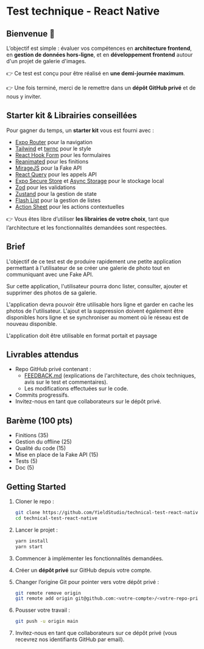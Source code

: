 # Test technique - React Native

## Bienvenue 👋

L’objectif est simple : évaluer vos compétences en **architecture frontend**, en **gestion de données hors-ligne**, et en **développement frontend** autour d'un projet de galerie d'images.

👉 Ce test est conçu pour être réalisé en **une demi-journée maximum**.

👉 Une fois terminé, merci de le remettre dans un **dépôt GitHub privé** et de nous y inviter.

## Starter kit & Librairies conseillées

Pour gagner du temps, un **starter kit** vous est fourni avec :
- [Expo Router](https://docs.expo.dev/router/introduction/) pour la navigation
- [Tailwind](https://tailwindcss.com/) et [twrnc](https://github.com/jaredh159/tailwind-react-native-classnames) pour le style
- [React Hook Form](https://react-hook-form.com/) pour les formulaires
- [Reanimated](https://docs.swmansion.com/react-native-reanimated/) pour les finitions
- [MirageJS](https://miragejs.com/) pour la Fake API
- [React Query](https://tanstack.com/query/latest) pour les appels API
- [Expo Secure Store](https://docs.expo.dev/versions/latest/sdk/securestore/) et [Async Storage](https://react-native-async-storage.github.io/async-storage/) pour le stockage local
- [Zod](https://zod.dev/) pour les validations
- [Zustand](https://zustand-demo.pmnd.rs/) pour la gestion de state
- [Flash List](https://shopify.github.io/flash-list/) pour la gestion de listes
- [Action Sheet](https://github.com/expo/react-native-action-sheet) pour les actions contextuelles

👉 Vous êtes libre d’utiliser **les librairies de votre choix**, tant que l’architecture et les fonctionnalités demandées sont respectées.

## Brief

L'objectif de ce test est de produire rapidement une petite application permettant à l'utilisateur de se créer une galerie de photo tout en communiquant avec une Fake API.

Sur cette application, l'utilisateur pourra donc lister, consulter, ajouter et supprimer des photos de sa galerie.

L'application devra pouvoir être utilisable hors ligne et garder en cache les photos de l'utilisateur. L'ajout et la suppression doivent également être disponibles hors ligne et se synchroniser au moment où le réseau est de nouveau disponible.

L'application doit être utilisable en format portait et paysage

## Livrables attendus

- Repo GitHub privé contenant :
  - [FEEDBACK.md](http://FEEDBACK.md) (explications de l'architecture, des choix techniques, avis sur le test et commentaires).
  - Les modifications effectuées sur le code.
- Commits progressifs.
- Invitez-nous en tant que collaborateurs sur le dépôt privé.

## Barème (100 pts)

- Finitions (35)
- Gestion du offline (25)
- Qualité du code (15)
- Mise en place de la Fake API (15)
- Tests (5)
- Doc (5)

## Getting Started

1. Cloner le repo :

   ```bash
   git clone https://github.com/YieldStudio/technical-test-react-native.git
   cd technical-test-react-native
   ```
2. Lancer le projet :

   ```bash
   yarn install
   yarn start
   ```
3. Commencer à implémenter les fonctionnalités demandées.
4. Créer un **dépôt privé** sur GitHub depuis votre compte.
5. Changer l’origine Git pour pointer vers votre dépôt privé :

   ```bash
   git remote remove origin
   git remote add origin git@github.com:<votre-compte>/<votre-repo-prive>.git

   ```
6. Pousser votre travail :

   ```bash
   git push -u origin main

   ```
7. Invitez-nous en tant que collaborateurs sur ce dépôt privé (vous recevrez nos identifiants GitHub par email).
